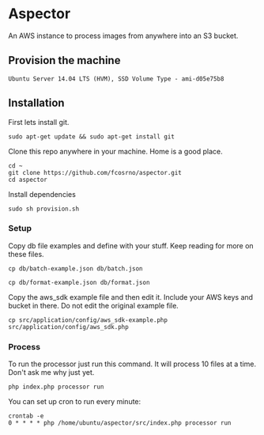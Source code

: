 # Aspector

An AWS instance to process images from anywhere into an S3 bucket.

## Provision the machine

	Ubuntu Server 14.04 LTS (HVM), SSD Volume Type - ami-d05e75b8

## Installation

First lets install git.

	sudo apt-get update && sudo apt-get install git

Clone this repo anywhere in your machine. Home is a good place.

	cd ~
	git clone https://github.com/fcosrno/aspector.git
	cd aspector

Install dependencies

	sudo sh provision.sh

### Setup

Copy db file examples and define with your stuff. Keep reading for more on these files.

	cp db/batch-example.json db/batch.json 

	cp db/format-example.json db/format.json 

Copy the aws_sdk example file and then edit it. Include your AWS keys and bucket in there. Do not edit the original example file.
	
	cp src/application/config/aws_sdk-example.php src/application/config/aws_sdk.php 

### Process

To run the processor just run this command. It will process 10 files at a time. Don't ask me why just yet.

	php index.php processor run

You can set up cron to run every minute:
	
	crontab -e
	0 * * * * php /home/ubuntu/aspector/src/index.php processor run


